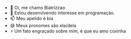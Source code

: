 - 👋 Oi, me chamo Biatrizzao
- 👀 Estou desenvlvendo interesse em programação.
- 📫 Meu apelido é bia
- 😄 Meus pronomes são ela/dela
- ⚡ Um fato engraçado sobre mim, é que eu amo coxinha

<!---
biatrizzao/biatrizzao is a ✨ special ✨ repository because its `README.md` (this file) appears on your GitHub profile.
You can click the Preview link to take a look at your changes.
--->
